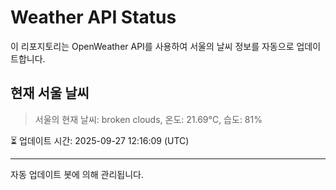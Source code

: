 
# Weather API Status

이 리포지토리는 OpenWeather API를 사용하여 서울의 날씨 정보를 자동으로 업데이트합니다.

## 현재 서울 날씨
> 서울의 현재 날씨: broken clouds, 온도: 21.69°C, 습도: 81%

⏳ 업데이트 시간: 2025-09-27 12:16:09 (UTC)

---
자동 업데이트 봇에 의해 관리됩니다.
